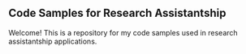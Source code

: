 ## Code Samples for Research Assistantship 
Welcome! This is a repository for my code samples used in research assistantship applications.  
